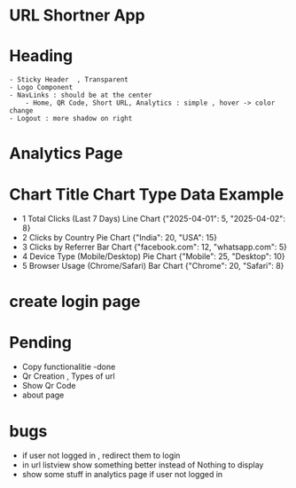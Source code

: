 # URL Shortner App

# Heading

    - Sticky Header  , Transparent
    - Logo Component
    - NavLinks : should be at the center
        - Home, QR Code, Short URL, Analytics : simple , hover -> color change
    - Logout : more shadow on right

# Analytics Page

# Chart Title Chart Type Data Example

- 1 Total Clicks (Last 7 Days) Line Chart {"2025-04-01": 5, "2025-04-02": 8}
- 2 Clicks by Country Pie Chart {"India": 20, "USA": 15}
- 3 Clicks by Referrer Bar Chart {"facebook.com": 12, "whatsapp.com": 5}
- 4 Device Type (Mobile/Desktop) Pie Chart {"Mobile": 25, "Desktop": 10}
- 5 Browser Usage (Chrome/Safari) Bar Chart {"Chrome": 20, "Safari": 8}

# create login page

# Pending

- Copy functionalitie -done
- Qr Creation , Types of url
- Show Qr Code
- about page

# bugs

- if user not logged in , redirect them to login
- in url listview show something better instead of Nothing to display
- show some stuff in analytics page if user not logged in
